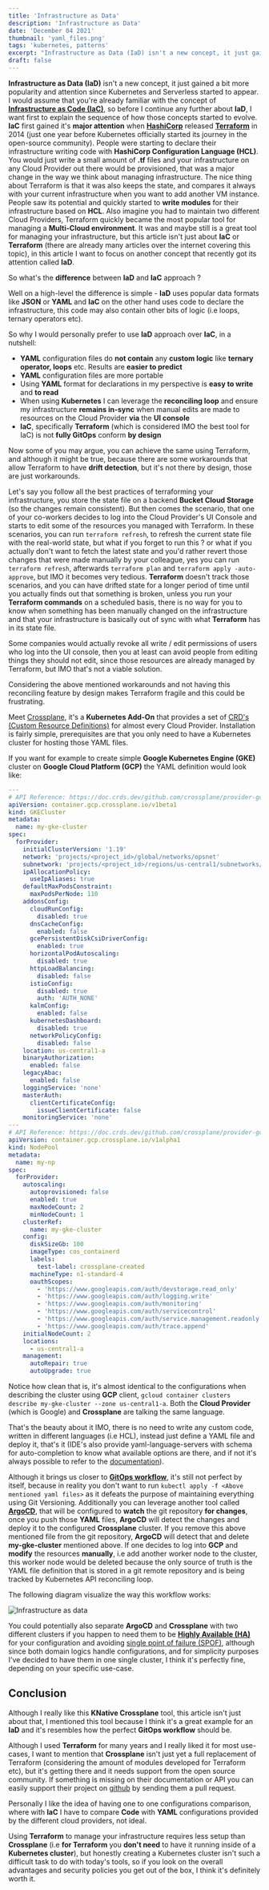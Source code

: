 ```yaml
---
title: 'Infrastructure as Data'
description: 'Infrastructure as Data'
date: 'December 04 2021'
thumbnail: 'yaml_files.png'
tags: 'kubernetes, patterns'
excerpt: "Infrastructure as Data (IaD) isn't a new concept, it just gain a bit more popularity and attention since Kubernetes and Serverless started to appear"
draft: false
---
```


**Infrastructure as Data (IaD)** isn't a new concept, it just gained a bit more popularity and attention since Kubernetes and Serverless started to appear. I would assume that you're already familiar with the concept of **[Infrastructure as Code (IaC)](https://en.wikipedia.org/wiki/Infrastructure_as_code)**, so before I continue any further about **IaD**, I want first to explain the sequence of how those concepts started to evolve.
**IaC** first gained it's **major attention** when **[HashiCorp](https://en.wikipedia.org/wiki/HashiCorp)** released **[Terraform](<https://en.wikipedia.org/wiki/Terraform_(software)>)** in 2014 (just one year before Kubernetes officially started its journey in the open-source community).
People were starting to declare their infrastructure writing code with **HashiCorp Configuration Language (HCL)**. You would just write a small amount of **.tf** files and your infrastructure on any Cloud Provider out there would be provisioned, that was a major change in the way we think about managing infrastructure. The nice thing about Terraform is that it was also keeps the state, and compares it always with your current infrastructure when you want to add another VM instance.
People saw its potential and quickly started to **write modules** for their infrastructure based on **HCL**. Also imagine you had to maintain two different Cloud Providers, Terraform quickly became the most popular tool for managing a **Multi-Cloud environment**. It was and maybe still is a great tool for managing your infrastructure, but this article isn't just about **IaC** or **Terraform** (there are already many articles over the internet covering this topic), in this article I want to focus on another concept that recently got its attention called **IaD**.

So what's the **difference** between **IaD** and **IaC** approach ?

Well on a high-level the difference is simple - **IaD** uses popular data formats like **JSON** or **YAML** and **IaC** on the other hand uses code to declare the infrastructure, this code may also contain other bits of logic (i.e loops, ternary operators etc).

So why I would personally prefer to use **IaD** approach over **IaC**, in a nutshell:

- **YAML** configuration files do **not contain** any **custom logic** like **ternary operator, loops** etc. Results are **easier to predict**
- **YAML** configuration files are more portable
- Using **YAML** format for declarations in my perspective is **easy to write** and **to read**
- When using **Kubernetes** I can leverage the **reconciling loop** and ensure my infrastructure **remains in-sync** when manual edits are made to resources on the Cloud Provider **via** the **UI console**
- **IaC**, specifically **Terraform** (which is considered IMO the best tool for IaC) is not **fully GitOps** conform **by design**

Now some of you may argue, you can achieve the same using Terraform, and although it might be true, because there are some workarounds that allow Terraform to have **drift detection**, but it's not there by design, those are just workarounds.

Let's say you follow all the best practices of terraforming your infrastructure, you store the state file on a backend **Bucket Cloud Storage** (so the changes remain consistent). But then comes the scenario, that one of your co-workers decides to log into the Cloud Provider's UI Console and starts to edit some of the resources you managed with Terraform.
In these scenarios, you can run `terraform refresh`, to refresh the current state file with the real-world state, but what if you forget to run this ? or what if you actually don't want to fetch the latest state and you'd rather revert those changes that were made manually by your colleague, yes you can run `terraform refresh`, afterwards `terraform plan` and `terraform apply -auto-approve`, but IMO it becomes very tedious. **Terraform** doesn't track those scenarios, and you can have drifted state for a longer period of time until you actually finds out that something is broken, unless you run your **Terraform commands** on a scheduled basis, there is no way for you to know when something has been manually changed on the infrastructure and that your infrastructure is basically out of sync with what **Terraform** has in its state file.

Some companies would actually revoke all write / edit permissions of users who log into the UI console, then you at least can avoid people from editing things they should not edit, since those resources are already managed by Terraform, but IMO that's not a viable solution.

Considering the above mentioned workarounds and not having this reconciling feature by design makes Terraform fragile and this could be frustrating.

Meet [Crossplane](https://crossplane.io/), it's a **Kubernetes Add-On** that provides a set of [CRD's (Custom Resource Definitions)](https://kubernetes.io/docs/concepts/extend-kubernetes/api-extension/custom-resources/) for almost every Cloud Provider.
Installation is fairly simple, prerequisites are that you only need to have a Kubernetes cluster for hosting those YAML files.

If you want for example to create simple **Google Kubernetes Engine (GKE)** cluster on **Google Cloud Platform (GCP)** the YAML definition would look like:

```yaml
---
# API Reference: https://doc.crds.dev/github.com/crossplane/provider-gcp/container.gcp.crossplane.io/GKECluster/v1beta1@v0.16.0
apiVersion: container.gcp.crossplane.io/v1beta1
kind: GKECluster
metadata:
  name: my-gke-cluster
spec:
  forProvider:
    initialClusterVersion: '1.19'
    network: 'projects/<project_id>/global/networks/opsnet'
    subnetwork: 'projects/<project_id>/regions/us-central1/subnetworks/opsnet'
    ipAllocationPolicy:
      useIpAliases: true
    defaultMaxPodsConstraint:
      maxPodsPerNode: 110
    addonsConfig:
      cloudRunConfig:
        disabled: true
      dnsCacheConfig:
        enabled: false
      gcePersistentDiskCsiDriverConfig:
        enabled: true
      horizontalPodAutoscaling:
        disabled: true
      httpLoadBalancing:
        disabled: false
      istioConfig:
        disabled: true
        auth: 'AUTH_NONE'
      kalmConfig:
        enabled: false
      kubernetesDashboard:
        disabled: true
      networkPolicyConfig:
        disabled: false
    location: us-central1-a
    binaryAuthorization:
      enabled: false
    legacyAbac:
      enabled: false
    loggingService: 'none'
    masterAuth:
      clientCertificateConfig:
        issueClientCertificate: false
    monitoringService: 'none'
---
# API Reference: https://doc.crds.dev/github.com/crossplane/provider-gcp/container.gcp.crossplane.io/NodePool/v1alpha1@v0.16.0
apiVersion: container.gcp.crossplane.io/v1alpha1
kind: NodePool
metadata:
  name: my-np
spec:
  forProvider:
    autoscaling:
      autoprovisioned: false
      enabled: true
      maxNodeCount: 2
      minNodeCount: 1
    clusterRef:
      name: my-gke-cluster
    config:
      diskSizeGb: 100
      imageType: cos_containerd
      labels:
        test-label: crossplane-created
      machineType: n1-standard-4
      oauthScopes:
        - 'https://www.googleapis.com/auth/devstorage.read_only'
        - 'https://www.googleapis.com/auth/logging.write'
        - 'https://www.googleapis.com/auth/monitoring'
        - 'https://www.googleapis.com/auth/servicecontrol'
        - 'https://www.googleapis.com/auth/service.management.readonly'
        - 'https://www.googleapis.com/auth/trace.append'
    initialNodeCount: 2
    locations:
      - us-central1-a
    management:
      autoRepair: true
      autoUpgrade: true
```

Notice how clean that is, it's almost identical to the configurations when describing the cluster using **GCP** client, `gcloud container clusters describe my-gke-cluster --zone us-central1-a`. Both the **Cloud Provider** (which is Google) and **Crossplane** are talking the same language.

That's the beauty about it IMO, there is no need to write any custom code, written in different languages (i.e HCL), instead just define a YAML file and deploy it, that's it (IDE's also provide yaml-language-servers with schema for auto-completion to know what available options are there, and if not it's always possible to refer to the [documentation](https://crossplane.io/docs/v1.5/api-docs/overview.html)).

Although it brings us closer to **[GitOps workflow](https://www.gitops.tech/)**, it's still not perfect by itself, because in reality you don't want to run `kubectl apply -f <Above mentioned yaml files>` as it defeats the purpose of maintaining everything using Git Versioning. Additionally you can leverage another tool called **[ArgoCD](https://argo-cd.readthedocs.io/en/stable/)**, that will be configured to **watch** the git repository **for changes**, once you push those **YAML** files, **ArgoCD** will detect the changes and deploy it to the configured **Crossplane** cluster. If you remove this above mentioned file from the git repository, **ArgoCD** will detect that and delete **my-gke-cluster** mentioned above.
If one decides to log into **GCP** and **modify** the resources **manually**, i.e add another worker node to the cluster, this worker node would be deleted because the only source of truth is the YAML file definition that is stored in a git remote repository and is being tracked by Kubernetes API reconciling loop.

The following diagram visualize the way this workflow works:

![Infrastructure as data](/img/posts/infrastructure_as_data.png 'Infrastructure as data')

You could potentially also separate **ArgoCD** and **Crossplane** with two different clusters if you happen to need them to be **[Highly Available (HA)](https://en.wikipedia.org/wiki/High_availability)** for your configuration and avoiding [single point of failure (SPOF)](https://en.wikipedia.org/wiki/Single_point_of_failure), although since both domain logics handle configurations, and for simplicity purposes I've decided to have them in one single cluster, I think it's perfectly fine, depending on your specific use-case.

## Conclusion

Although I really like this **KNative Crossplane** tool, this article isn't just about that, I mentioned this tool because I think it's a great example for an **IaD** and it's resembles how the perfect **GitOps workflow** should be.

Although I used **Terraform** for many years and I really liked it for most use-cases, I want to mention that **Crossplane** isn't just yet a full replacement of Terraform (considering the amount of modules developed for Terraform etc), but it's getting there and it needs support from the open source community. If something is missing on their documentation or API you can easily support their project on [github](https://github.com/crossplane/crossplane) by sending them a pull request.

Personally I like the idea of having one to one configurations comparison, where with **IaC** I have to compare **Code** with **YAML** configurations provided by the different cloud providers, not ideal.

Using **Terraform** to manage your infrastructure requires less setup than **Crossplane** (i.e **for Terraform** you **don't need** to have it running inside of a **Kubernetes cluster**), but honestly creating a Kubernetes cluster isn't such a difficult task to do with today's tools, so if you look on the overall advantages and security policies you get out of the box, I think it's definitely worth it.
